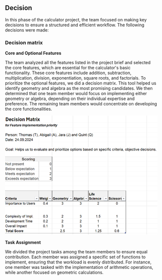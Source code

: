 ## Decision
In this phase of the calculator project, the team focused on making key decisions to ensure a structured and efficient workflow. The following decisions were made:

### Decision matrix
**Core and Optional Features**

The team analyzed all the features listed in the project brief and selected the core features, which are essential for the calculator's basic functionality. These core features include addition, subtraction, multiplication, division, exponentiation, square roots, and factorials. To prioritize the optional features, we did a decision matrix. This tool helped us identify geometry and algebra as the most promising candidates. We then determined that one team member would focus on implementing either geometry or algebra, depending on their individual expertise and preference. The remaining team members would concentrate on developing the core functionalities.

![Decision matrix](https://github.com/tlsstern/BLJ2024_TR_Tho-Abi-Jar-Qui/blob/main/Taschenrechner/Documentation/Images/decision%20matrix_calculator_decision.png)

**Task Assignment**

We divided the project tasks among the team members to ensure equal contribution. Each member was assigned a specific set of functions to implement, ensuring that the workload is evenly distributed. For instance, one member was tasked with the implementation of arithmetic operations, while another focused on geometric calculations. 



